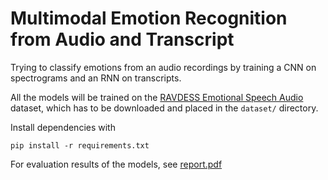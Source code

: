 # Multimodal Emotion Recognition from Audio and Transcript

Trying to classify emotions from an audio recordings by training a CNN on spectrograms and an RNN on transcripts.

All the models will be trained on the [RAVDESS Emotional Speech Audio](https://www.kaggle.com/datasets/uwrfkaggler/ravdess-emotional-speech-audio) dataset, which has to be downloaded and placed in the `dataset/` directory.

Install dependencies with
```
pip install -r requirements.txt
```

For evaluation results of the models, see [report.pdf](report.pdf)